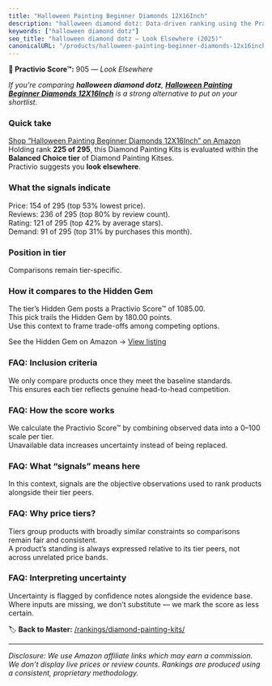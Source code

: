 ```yaml
---
title: "Halloween Painting Beginner Diamonds 12X16Inch"
description: "halloween diamond dotz: Data-driven ranking using the Practivio Score™. Positioned by quality, value, demand, findability, momentum."
keywords: ["halloween diamond dotz"]
seo_title: "halloween diamond dotz — Look Elsewhere (2025)"
canonicalURL: "/products/halloween-painting-beginner-diamonds-12x16inch-B0F9YB86GS/"
---
```


**🚫 Practivio Score™:** 905 — _Look Elsewhere_


*If you're comparing **halloween diamond dotz**, **[Halloween Painting Beginner Diamonds 12X16Inch](https://www.amazon.com/dp/B0F9YB86GS?tag=practivio-20)** is a strong alternative to put on your shortlist.*
### Quick take
[Shop “Halloween Painting Beginner Diamonds 12X16Inch” on Amazon](https://www.amazon.com/dp/B0F9YB86GS?tag=practivio-20)
Holding rank **225 of 295**, this Diamond Painting Kits is evaluated within the **Balanced Choice tier** of Diamond Painting Kitses.  
Practivio suggests you **look elsewhere**.

### What the signals indicate
Price: 154 of 295 (top 53% lowest price).  
Reviews: 236 of 295 (top 80% by review count).  
Rating: 121 of 295 (top 42% by average stars).  
Demand: 91 of 295 (top 31% by purchases this month).

### Position in tier
Comparisons remain tier-specific.

### How it compares to the Hidden Gem
The tier’s Hidden Gem posts a Practivio Score™ of 1085.00.  
This pick trails the Hidden Gem by 180.00 points.  
Use this context to frame trade-offs among competing options.  

See the Hidden Gem on Amazon → [View listing](https://www.amazon.com/dp/B07P5YDBZR?tag=practivio-20)

### FAQ: Inclusion criteria
We only compare products once they meet the baseline standards.  
This ensures each tier reflects genuine head-to-head competition.

### FAQ: How the score works
We calculate the Practivio Score™ by combining observed data into a 0–100 scale per tier.  
Unavailable data increases uncertainty instead of being replaced.

### FAQ: What “signals” means here
In this context, signals are the objective observations used to rank products alongside their tier peers.

### FAQ: Why price tiers?
Tiers group products with broadly similar constraints so comparisons remain fair and consistent.  
A product’s standing is always expressed relative to its tier peers, not across unrelated price bands.

### FAQ: Interpreting uncertainty
Uncertainty is flagged by confidence notes alongside the evidence base.  
Where inputs are missing, we don’t substitute — we mark the score as less certain.


🏷️ **Back to Master:** [/rankings/diamond-painting-kits/](/rankings/diamond-painting-kits/)

---
_Disclosure: We use Amazon affiliate links which may earn a commission. We don’t display live prices or review counts. Rankings are produced using a consistent, proprietary methodology._
